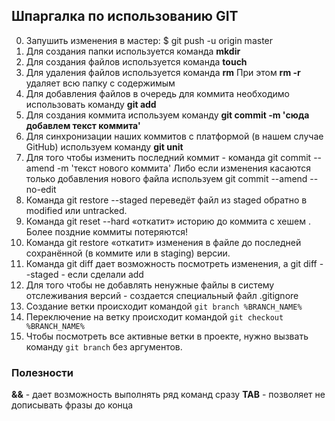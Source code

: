 ## Шпаргалка по использованию GIT
0. Запушить изменения в мастер: $ git push -u origin master
1. Для создания папки используется команда **mkdir**
2. Для создания файлов используется команда **touch**
3. Для удаления файлов используется команда **rm** 
При этом **rm -r** удаляет всю папку с содержимым
4. Для добавления файлов в очередь для коммита необходимо использовать команду **git add**
5. Для создания коммита используем команду **git commit -m 'сюда добавлем текст коммита'** 
6. Для синхронизации наших коммитов с платформой (в нашем случае GitHub) используем команду **git unit**
7. Для того чтобы изменить последний коммит - команда git commit --amend -m 'текст нового коммита'
Либо если изменения касаются только добавления нового файла используем git commit --amend --no-edit
8. Команда git restore --staged <file> переведёт файл из staged обратно в modified или untracked.
9. Команда git reset --hard <commit hash> «откатит» историю до коммита с хешем <hash>. Более поздние коммиты потеряются!
10. Команда git restore <file> «откатит» изменения в файле до последней сохранённой (в коммите или в staging) версии.
11. Команда git diff дает возможность посмотреть изменения, а git diff --staged - если сделали add
12. Для того чтобы не добавлять ненужные файлы в систему отслеживания версий - создается специальный файл .gitignore
13. Создание ветки происходит командой `git branch %BRANCH_NAME%`
14. Переключение на ветку происходит командой `git checkout %BRANCH_NAME%`
15. Чтобы посмотреть все активные ветки в проекте, нужно вызвать команду `git branch` без аргументов.  


### Полезности
**&&** - дает возможность выполнять ряд команд сразу
**TAB** - позволяет не дописывать фразы до конца

